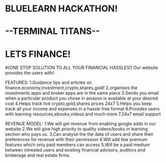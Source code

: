 #            BLUELEARN HACKATHON! 
#            --TERMINAL TITANS--

#               LETS FINANCE! 
#(ONE STOP SOLUTION TO ALL YOUR FINANCIAL HASSLES!)
Our website provides the users with!

FEATURES:
1.Guidance tips and articles on finance,economy,investment,crypto,shares,gold!
2.organises the investments apps and broker apps are in the same place
3.Sends you email when a particular product you chose in amazon is available at your desired cost
4.Helps track live crypto,gold,shares prices 24x7
5.Helps you keep track all your income and expenses in a hassle free format
6.Provides users with learning resources,ebooks,videos and much more
7.24x7 email support

REVENUE MODEL:
1.We will get revenue from enabling google adds in our website
2.We will give high priority to quality videos/books in learning section who pays us.
3.Can analyse the the data of users and share their preferences for revenue with their permission
4.Will add few premium features which only paid members can access
5.Will be a paid medium between intrested users and existing financial advisors, auditors and brokerage and real estate firms.
